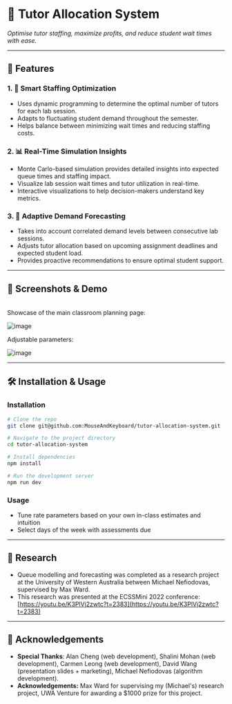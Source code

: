 # 🚀 Tutor Allocation System

*Optimise tutor staffing, maximize profits, and reduce student wait times with ease.*

&#x20;&#x20;

---

## 🌟 Features

### 1. 🤖 Smart Staffing Optimization

- Uses dynamic programming to determine the optimal number of tutors for each lab session.
- Adapts to fluctuating student demand throughout the semester.
- Helps balance between minimizing wait times and reducing staffing costs.

### 2. 📊 Real-Time Simulation Insights

- Monte Carlo-based simulation provides detailed insights into expected queue times and staffing impact.
- Visualize lab session wait times and tutor utilization in real-time.
- Interactive visualizations to help decision-makers understand key metrics.

### 3. 🔄 Adaptive Demand Forecasting

- Takes into account correlated demand levels between consecutive lab sessions.
- Adjusts tutor allocation based on upcoming assignment deadlines and expected student load.
- Provides proactive recommendations to ensure optimal student support.

---

## 📸 Screenshots & Demo

\
Showcase of the main classroom planning page:

![image](https://github.com/user-attachments/assets/1dfd8ff3-936d-4ef7-a71c-7fbfca4af61e)


Adjustable parameters:

![image](https://github.com/user-attachments/assets/3d9adc5c-181e-4d32-887c-02773a612138)


---

## 🛠️ Installation & Usage

### Installation

```sh
# Clone the repo
git clone git@github.com:MouseAndKeyboard/tutor-allocation-system.git

# Navigate to the project directory
cd tutor-allocation-system

# Install dependencies
npm install

# Run the development server
npm run dev
```

### Usage

- Tune rate parameters based on your own in-class estimates and intuition
- Select days of the week with assessments due

---

## 📖 Research

- Queue modelling and forecasting was completed as a research project at the University of Western Australia between Michael Nefiodovas, supervised by Max Ward.
- This research was presented at the ECSSMini 2022 conference: [https://youtu.be/K3PlVj2zwtc?t=2383](https://youtu.be/K3PlVj2zwtc?t=2383)

---

## 📝 Acknowledgements

- **Special Thanks**: Alan Cheng (web development), Shalini Mohan (web development), Carmen Leong (web development), David Wang (presentation slides + marketing), Michael Nefiodovas (algorithm development).
- **Acknowledgements:** Max Ward for supervising my (Michael's) research project, UWA Venture for awarding a \$1000 prize for this project.&#x20;
